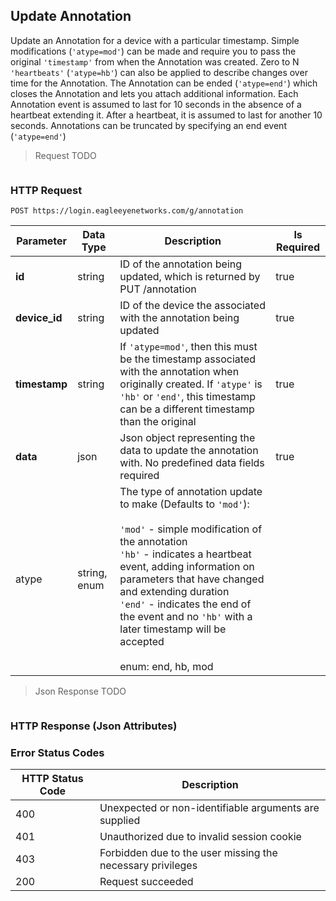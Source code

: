 
<!-- THIS SECTION SHOULD NOT BE INCLUDED IN THE INDEX AND ALWAYS BE HIDDEN (for deprecated content only | section archive) -->

<!--===================================================================-->
## Update Annotation
<!--===================================================================-->

Update an Annotation for a device with a particular timestamp. Simple modifications (`'atype=mod'`) can be made and require you to pass the original `'timestamp'` from when the Annotation was created. Zero to N `'heartbeats'` (`'atype=hb'`) can also be applied to describe changes over time for the Annotation. The Annotation can be ended (`'atype=end'`) which closes the Annotation and lets you attach additional information. Each Annotation event is assumed to last for 10 seconds in the absence of a heartbeat extending it. After a heartbeat, it is assumed to last for another 10 seconds. Annotations can be truncated by specifying an end event (`'atype=end'`)

> Request TODO

```shell
```

### HTTP Request

`POST https://login.eagleeyenetworks.com/g/annotation`

Parameter     | Data Type    | Description | Is Required
---------     | ---------    | ----------- | -----------
**id**        | string       | ID of the annotation being updated, which is returned by PUT /annotation | true
**device_id** | string       | ID of the device the associated with the annotation being updated | true
**timestamp** | string       | If `'atype=mod'`, then this must be the timestamp associated with the annotation when originally created. If `'atype'` is `'hb'` or `'end'`, this timestamp can be a different timestamp than the original | true
**data**      | json         | Json object representing the data to update the annotation with. No predefined data fields required | true
atype         | string, enum | The type of annotation update to make (Defaults to `'mod'`): <br><br>`'mod'` - simple modification of the annotation <br>`'hb'` - indicates a heartbeat event, adding information on parameters that have changed and extending duration <br>`'end'` - indicates the end of the event and no `'hb'` with a later timestamp will be accepted <br><br>enum: end, hb, mod

> Json Response TODO

```json
```

### HTTP Response (Json Attributes)



### Error Status Codes

HTTP Status Code | Description
---------------- | -----------
400	| Unexpected or non-identifiable arguments are supplied
401	| Unauthorized due to invalid session cookie
403	| Forbidden due to the user missing the necessary privileges
200	| Request succeeded
